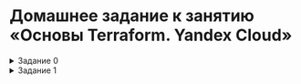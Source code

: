 # Домашнее задание к занятию «Основы Terraform. Yandex Cloud»

<details><summary>Задание 0</summary>


   Ознакомился с документацией к security-groups в Yandex Cloud.

</details>


<details><summary>Задание 1</summary>


   Ознакомился с документацией к security-groups в Yandex Cloud.

   1. Изучил файл variables.tf и переменные описанные в нем.
   2. Создал сервисный аккаунт **terraform** с ролью **editor**, создал авторизованный ключ и скачал файл **service_account_key_file.json**.
   3. Сгенерировал новый ssh-ключ и поместил его в качестве дефолтного для переменной **vms_ssh_root_key**.
   4. Инициализирал проект, выполнил код обнаружил синтаксическую ошибку: значение параметра **platform_id** было написано ошибочно через букву **"t"**; также версия платформы была недоступна в моей зоне. После исправления указанных ошибок, код выполнился и в облаке была создана ВМ с заданными параметрами
   5. Подключился к созданной ВМ по SSH используюя имя пользователя **ubuntu**, публичный ip-адрес и ранее сгенерированный ssh-ключ. Команда curl ifconfig.me вернула публичный ip-адрес ВМ.

      <details><summary>Созданная ВМ в облаке</summary>
         ![](https://github.com/Granit16/terraform-hw-02/blob/main/screenshots/screen1_6_1.png)
      </details>
      <details><summary>Вывод команды **curl** в консоле</summary>
         ![](https://github.com/Granit16/terraform-hw-02/blob/main/screenshots/screen1_6_2.png)
      </details>
   
      
   6. Использование парметров **preemptible = true** и **core_fraction=5** позволяет сэкномить бюджет во время обучения.

</details>
